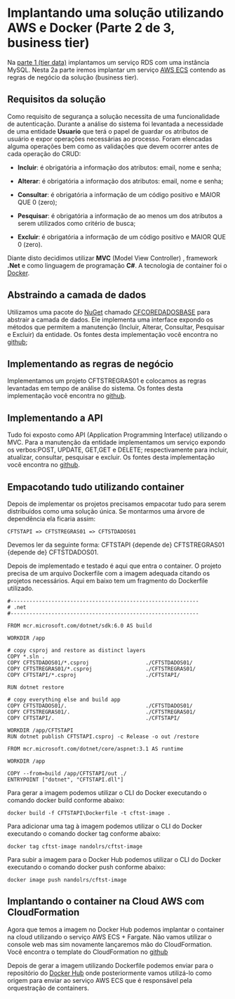 # Implantando uma solução utilizando AWS e Docker (Parte 2 de 3, business tier)

 Na [parte 1 (tier data)](https://github.com/nandolrs/CFTSTDADOS01/tree/master/CFTSTDADOS01) implantamos um serviço RDS com uma instância MySQL. Nesta 2a parte iremos implantar um serviço [AWS ECS](https://aws.amazon.com/pt/ecs/) contendo as regras de negócio da solução (business tier).

 ## Requisitos da solução

 Como requisito de segurança a solução necessita de uma funcionalidade de autenticação. Durante a análise do sistema foi levantada a necessidade de uma entidade **Usuario** que terá o papel de guardar os atributos de usuário e expor operações necessárias ao processo. Foram elencadas alguma operações bem como as validações que devem ocorrer antes de cada operação do CRUD:

 * **Incluir**: é obrigatória a informação dos atributos: email, nome e senha;

* **Alterar**: é obrigatória a informação dos atributos: email, nome e senha;

* **Consultar**: é obrigatória a informação de um código positivo  e MAIOR QUE 0 (zero);

* **Pesquisar**: é obrigatória a informação de ao menos um dos atributos a serem utilizados como critério de busca;

* **Excluir**:  é obrigatória a informação de um código positivo  e MAIOR QUE 0 (zero).

Diante disto decidimos utilizar **MVC** (Model View Controller) , framework **.Net**  e como linguagem de programação **C#**. A tecnologia de container foi o [Docker](https://www.docker.com/). 

## Abstraindo a camada de dados

Utilizamos uma pacote do [NuGet](https://www.nuget.org/) chamado [CFCOREDADOSBASE](https://www.nuget.org/packages/CFCOREDADOSBASE/1.0.3?_src=template) para abstrair a camada de dados. Ele implementa uma interface expondo os métodos que permitem a manutenção (Incluir, Alterar, Consultar, Pesquisar e Excluir) da entidade. Os fontes desta implementação você encontra no [github](https://github.com/nandolrs/CFTSTDADOS01/tree/master/CFTSTDADOS01); 

## Implementando as regras de negócio

Implementamos um projeto CFTSTREGRAS01 e colocamos as regras levantadas em tempo de análise do sistema.
Os fontes desta implementação você encontra no [github](https://github.com/nandolrs/CFTSTDADOS01/tree/master/CFTSTREGRAS01). 

## Implementando a API

Tudo foi exposto como API (Application Programming Interface) utilizando o MVC. Para a manutenção da entidade implementamos um serviço expondo os verbos:POST, UPDATE, GET,GET e DELETE; respectivamente para incluir, atualizar, consultar, pesquisar e excluir. Os fontes desta implementação você encontra no [github](https://github.com/nandolrs/CFTSTDADOS01/tree/master/CFTSTAPI). 


## Empacotando tudo utilizando container

Depois de implementar os projetos  precisamos empacotar tudo para serem distribuídos como uma solução única. Se montarmos uma árvore de dependência ela ficaria assim:

```
CFTSTAPI => CFTSTREGRAS01 => CFTSTDADOS01
```

Devemos ler da seguinte forma: CFTSTAPI {depende de} CFTSTREGRAS01  {depende de} CFTSTDADOS01.


Depois de implementado e testado é aqui que entra o container. O projeto precisa de um arquivo Dockerfile com a imagem adequada citando os projetos necessários. Aqui em baixo tem um fragmento do Dockerfile utilizado.

```
#------------------------------------------------------------
# .net 
#------------------------------------------------------------

FROM mcr.microsoft.com/dotnet/sdk:6.0 AS build

WORKDIR /app

# copy csproj and restore as distinct layers
COPY *.sln .
COPY CFTSTDADOS01/*.csproj      			./CFTSTDADOS01/      
COPY CFTSTREGRAS01/*.csproj			        ./CFTSTREGRAS01/        
COPY CFTSTAPI/*.csproj			            ./CFTSTAPI/        

RUN dotnet restore

# copy everything else and build app
COPY CFTSTDADOS01/.      			        ./CFTSTDADOS01/        
COPY CFTSTREGRAS01/.      			        ./CFTSTREGRAS01/      
COPY CFTSTAPI/.      			            ./CFTSTAPI/      

WORKDIR /app/CFTSTAPI
RUN dotnet publish CFTSTAPI.csproj -c Release -o out /restore

FROM mcr.microsoft.com/dotnet/core/aspnet:3.1 AS runtime

WORKDIR /app

COPY --from=build /app/CFTSTAPI/out ./
ENTRYPOINT ["dotnet", "CFTSTAPI.dll"]

```

Para gerar a imagem podemos utilizar o CLI do Docker executando o comando docker build conforme abaixo:

```
docker build -f CFTSTAPI\Dockerfile -t cftst-image .

```

Para adicionar uma tag à imagem podemos utilizar o CLI do Docker executando o comando docker tag conforme abaixo:

```
docker tag cftst-image nandolrs/cftst-image
```

Para subir a imagem para o Docker Hub podemos utilizar o CLI do Docker executando o comando docker push conforme abaixo:

```
docker image push nandolrs/cftst-image
```

## Implantando o container na Cloud AWS com CloudFormation

Agora que temos a imagem no Docker Hub podemos implantar o container na cloud utilizando o serviço AWS ECS + Fargate. Não vamos utilizar o console web mas sim novamente lançaremos mão do CloudFormation. Você encontra o template do CloudFormation no [github]()

Depois de gerar a imagem utilizando Dockerfile podemos enviar para o repositório do [Docker Hub](https://hub.docker.com/) onde posteriormente vamos utilizá-lo como origem para enviar ao serviço AWS ECS que é responsável pela orquestração de containers.





